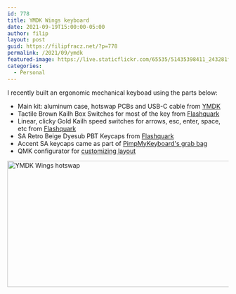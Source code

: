 ```yaml
---
id: 778
title: YMDK Wings keyboard
date: 2021-09-19T15:00:00-05:00
author: filip
layout: post
guid: https://filipfracz.net/?p=778
permalink: /2021/09/ymdk
featured-image: https://live.staticflickr.com/65535/51435398411_243281f23b_c.jpg
categories:
  - Personal
---
```


I recently built an ergonomic mechanical keyboad using the parts below:

* Main kit: aluminum case, hotswap PCBs and USB-C cable from [YMDK](https://ymdkey.com/products/gbymdk-wings-aluminum-cnc-top-bottom-qmk-rgb-hotswap-v1-pcb-diy-kit)
* Tactile Brown Kailh Box Switches for most of the key from [Flashquark](https://flashquark.com/product/kailh-box-switches-new-stock-retooled/)
* Linear, clicky Gold Kailh speed switches for arrows, esc, enter, space, etc from [Flashquark](https://flashquark.com/product/kailh-speed-switch/)
* SA Retro Beige Dyesub PBT Keycaps from [Flashquark](https://flashquark.com/product/sa-retro-beige-pbt-keycaps/)
* Accent SA keycaps came as part of [PimpMyKeyboard's grab bag](https://pimpmykeyboard.com/grab-bags/)
* QMK configurator for [customizing layout](https://config.qmk.fm/#/ymdk/wingshs/LAYOUT_all)


<a data-flickr-embed="true"  href="https://www.flickr.com/photos/itsff/51435398411/" title="YMDK Wings hotswap"><img src="https://live.staticflickr.com/65535/51435398411_243281f23b_z.jpg" width="640" height="288" alt="YMDK Wings hotswap"></a>
